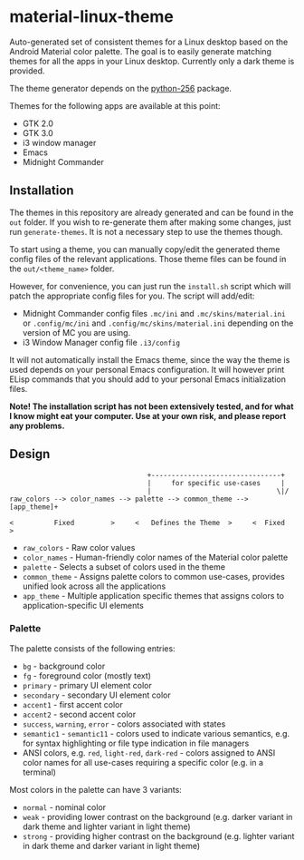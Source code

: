 material-linux-theme
====================

Auto-generated set of consistent themes for a Linux desktop based on the Android Material
color palette. The goal is to easily generate matching themes for all the apps in your
Linux desktop. Currently only a dark theme is provided.

The theme generator depends on the [python-256](https://github.com/magarcia/python-x256)
package.

Themes for the following apps are available at this point:
* GTK 2.0
* GTK 3.0
* i3 window manager
* Emacs
* Midnight Commander


Installation
------------

The themes in this repository are already generated and can be found in the `out` folder.
If you wish to re-generate them after making some changes, just run `generate-themes`. It
is not a necessary step to use the themes though.

To start using a theme, you can manually copy/edit the generated theme config files of the
relevant applications. Those theme files can be found in the `out/<theme_name>` folder.

However, for convenience, you can just run the `install.sh` script which will patch the
appropriate config files for you. The script will add/edit:
* Midnight Commander config files `.mc/ini` and `.mc/skins/material.ini` or
  `.config/mc/ini` and `.config/mc/skins/material.ini` depending on the version of MC you
  are using.
* i3 Window Manager config file `.i3/config`

It will not automatically install the Emacs theme, since the way the theme is used depends
on your personal Emacs configuration. It will however print ELisp commands that you should
add to your personal Emacs initialization files.

**Note! The installation script has not been extensively tested, and for what I know
  might eat your computer. Use at your own risk, and please report any problems.**


Design
------

```
                                  +--------------------------------+
                                  |     for specific use-cases     |
                                  |                               \|/
raw_colors --> color_names --> palette --> common_theme --> [app_theme]+

<          Fixed         >     <   Defines the Theme  >     <  Fixed  >
```

* `raw_colors` - Raw color values
* `color_names` - Human-friendly color names of the Material color palette
* `palette` - Selects a subset of colors used in the theme
* `common_theme` - Assigns palette colors to common use-cases, provides unified look
  across all the applications
* `app_theme` - Multiple application specific themes that assigns colors to
  application-specific UI elements


### Palette ###

The palette consists of the following entries:
- `bg` - background color
- `fg` - foreground color (mostly text)
- `primary` - primary UI element color
- `secondary` - secondary UI element color
- `accent1` - first accent color
- `accent2` - second accent color
- `success`, `warning`, `error` - colors associated with states
- `semantic1` - `semantic11` - colors used to indicate various semantics, e.g. for syntax
  highlighting or file type indication in file managers
- ANSI colors, e.g. `red`, `light-red`, `dark-red` - colors assigned to ANSI color names
  for all use-cases requiring a specific color (e.g. in a terminal)

Most colors in the palette can have 3 variants:
- `normal` - nominal color
- `weak` - providing lower contrast on the background (e.g. darker variant in dark theme
  and lighter variant in light theme)
- `strong` - providing higher contrast on the background (e.g. lighter variant in dark
  theme and darker variant in light theme)
